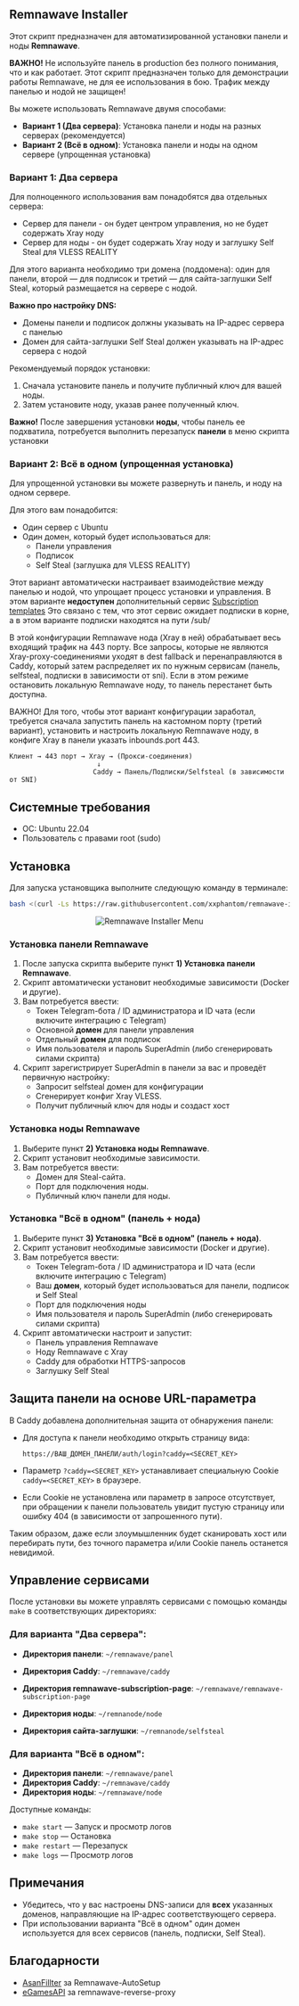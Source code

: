 ## Remnawave Installer

Этот скрипт предназначен для автоматизированной установки панели и ноды **Remnawave**.

**ВАЖНО!** Не используйте панель в production без полного понимания, что и как работает. Этот скрипт предназначен только для демонстрации работы Remnawave, не для ее использования в бою. Трафик между панелью и нодой не защищен!

Вы можете использовать Remnawave двумя способами:

- **Вариант 1 (Два сервера)**: Установка панели и ноды на разных серверах (рекомендуется)
- **Вариант 2 (Всё в одном)**: Установка панели и ноды на одном сервере (упрощенная установка)

### Вариант 1: Два сервера

Для полноценного использования вам понадобятся два отдельных сервера:

- Сервер для панели - он будет центром управления, но не будет содержать Xray ноду
- Сервер для ноды - он будет содержать Xray ноду и заглушку Self Steal для VLESS REALITY

Для этого варианта необходимо три домена (поддомена): один для панели, второй — для подписок и третий — для сайта-заглушки Self Steal, который размещается на сервере с нодой.

**Важно про настройку DNS:**

- Домены панели и подписок должны указывать на IP-адрес сервера с панелью
- Домен для сайта-заглушки Self Steal должен указывать на IP-адрес сервера с нодой

Рекомендуемый порядок установки:

1. Сначала установите панель и получите публичный ключ для вашей ноды.
2. Затем установите ноду, указав ранее полученный ключ.

**Важно!** После завершения установки **ноды**, чтобы панель ее подхватила, потребуется выполнить перезапуск **панели** в меню скрипта установки

### Вариант 2: Всё в одном (упрощенная установка)

Для упрощенной установки вы можете развернуть и панель, и ноду на одном сервере.

Для этого вам понадобится:

- Один сервер с Ubuntu
- Один домен, который будет использоваться для:
  - Панели управления
  - Подписок
  - Self Steal (заглушка для VLESS REALITY)

Этот вариант автоматически настраивает взаимодействие между панелью и нодой, что упрощает процесс установки и управления.
В этом варианте **недоступен** дополнительный сервис [Subscription templates](https://remna.st/subscription-templating/installation)
Это связано с тем, что этот сервис ожидает подписки в корне, а в этом варианте подписки находятся на пути /sub/

В этой конфигурации Remnawave нода (Xray в ней) обрабатывает весь входящий трафик на 443 порту. Все запросы, которые не являются Xray-proxy-соединениями уходят в dest fallback и перенаправляются в Caddy, который затем распределяет их по нужным сервисам (панель, selfsteal, подписки в зависимости от sni). Если в этом режиме остановить локальную Remnawave ноду, то панель перестанет быть доступна.

ВАЖНО! Для того, чтобы этот вариант конфигурации заработал, требуется сначала запустить панель на кастомном порту (третий вариант), установить и настроить локальную Remnawave ноду, в конфиге Xray в панели указать inbounds.port 443.

```
Клиент → 443 порт → Xray → (Прокси-соединения)
                      ↓
                     Caddy → Панель/Подписки/Selfsteal (в зависимости от SNI)
```

## Системные требования

- ОС: Ubuntu 22.04
- Пользователь с правами root (sudo)

## Установка

Для запуска установщика выполните следующую команду в терминале:

```bash
bash <(curl -Ls https://raw.githubusercontent.com/xxphantom/remnawave-installer/refs/heads/main/dist/install_remnawave.sh)
```

<p align="center"><img src="./assets/menu.png" alt="Remnawave Installer Menu"></p>

### Установка панели Remnawave

1. После запуска скрипта выберите пункт **1) Установка панели Remnawave**.
2. Скрипт автоматически установит необходимые зависимости (Docker и другие).
3. Вам потребуется ввести:
   - Токен Telegram-бота / ID администратора и ID чата (если включите интеграцию с Telegram)
   - Основной **домен** для панели управления
   - Отдельный **домен** для подписок
   - Имя пользователя и пароль SuperAdmin (либо сгенерировать силами скрипта)
4. Скрипт зарегистрирует SuperAdmin в панели за вас и проведёт первичную настройку:
   - Запросит selfsteal домен для конфигурации
   - Сгенерирует конфиг Xray VLESS.
   - Получит публичный ключ для ноды и создаст хост

### Установка ноды Remnawave

1. Выберите пункт **2) Установка ноды Remnawave**.
2. Скрипт установит необходимые зависимости.
3. Вам потребуется ввести:
   - Домен для Steal-сайта.
   - Порт для подключения ноды.
   - Публичный ключ панели для ноды.

### Установка "Всё в одном" (панель + нода)

1. Выберите пункт **3) Установка "Всё в одном" (панель + нода)**.
2. Скрипт установит необходимые зависимости (Docker и другие).
3. Вам потребуется ввести:
   - Токен Telegram-бота / ID администратора и ID чата (если включите интеграцию с Telegram)
   - Ваш **домен**, который будет использоваться для панели, подписок и Self Steal
   - Порт для подключения ноды
   - Имя пользователя и пароль SuperAdmin (либо сгенерировать силами скрипта)
4. Скрипт автоматически настроит и запустит:
   - Панель управления Remnawave
   - Ноду Remnawave с Xray
   - Caddy для обработки HTTPS-запросов
   - Заглушку Self Steal

## Защита панели на основе URL-параметра

В Caddy добавлена дополнительная защита от обнаружения панели:

- Для доступа к панели необходимо открыть страницу вида:

  ```
  https://ВАШ_ДОМЕН_ПАНЕЛИ/auth/login?caddy=<SECRET_KEY>
  ```

- Параметр `?caddy=<SECRET_KEY>` устанавливает специальную Cookie `caddy=<SECRET_KEY>` в браузере.
- Если Cookie не установлена или параметр в запросе отсутствует, при обращении к панели пользователь увидит пустую страницу или ошибку 404 (в зависимости от запрошенного пути).

Таким образом, даже если злоумышленник будет сканировать хост или перебирать пути, без точного параметра и/или Cookie панель останется невидимой.

## Управление сервисами

После установки вы можете управлять сервисами с помощью команды `make` в соответствующих директориях:

### Для варианта "Два сервера":

- **Директория панели**: `~/remnawave/panel`
- **Директория Caddy**: `~/remnawave/caddy`
- **Директория remnawave-subscription-page**: `~/remnawave/remnawave-subscription-page`

- **Директория ноды**: `~/remnanode/node`
- **Директория сайта-заглушки**: `~/remnanode/selfsteal`

### Для варианта "Всё в одном":

- **Директория панели**: `~/remnawave/panel`
- **Директория Caddy**: `~/remnawave/caddy`
- **Директория ноды**: `~/remnawave/node`

Доступные команды:

- `make start` — Запуск и просмотр логов
- `make stop` — Остановка
- `make restart` — Перезапуск
- `make logs` — Просмотр логов

## Примечания

- Убедитесь, что у вас настроены DNS-записи для **всех** указанных доменов, направляющие на IP-адрес соответствующего сервера.
- При использовании варианта "Всё в одном" один домен используется для всех сервисов (панель, подписки, Self Steal).

## Благодарности

- [AsanFillter](https://github.com/AsanFillter/Remnawave-AutoSetup) за Remnawave-AutoSetup
- [eGamesAPI](https://github.com/eGamesAPI/remnawave-reverse-proxy) за remnawave-reverse-proxy
